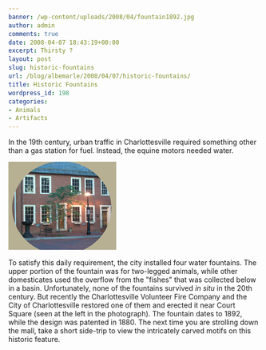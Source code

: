 ```yaml
---
banner: /wp-content/uploads/2008/04/fountain1892.jpg
author: admin
comments: true
date: 2008-04-07 18:43:19+00:00
excerpt: Thirsty ?
layout: post
slug: historic-fountains
url: /blog/albemarle/2008/04/07/historic-fountains/
title: Historic Fountains
wordpress_id: 198
categories:
- Animals
- Artifacts
---
```


In the 19th century, urban traffic in Charlottesville required something other than a gas station for fuel. Instead, the equine motors needed water. 

![1892 Fountain off the Downtown Mall](/wp-content/uploads/2008/04/fountain1892.jpg)

To satisfy this daily requirement, the city installed four water fountains. The upper portion of the fountain was for two-legged animals, while other domesticates used the overflow from the "fishes" that was collected below in a basin. Unfortunately, none of the fountains survived _in situ_ in the 20th century. But recently the Charlottesville Volunteer Fire Company and the City of Charlottesville restored one of them and erected it near Court Square (seen at the left in the photograph). The fountain dates to 1892, while the design was patented in 1880. The next time you are strolling down the mall, take a short side-trip to view the intricately carved motifs on this historic feature.
